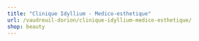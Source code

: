 ```yaml
---
title: "Clinique Idyllium - Medico-esthetique"
url: /vaudreuil-dorion/clinique-idyllium-medico-esthetique/
shop: beauty
---
```

